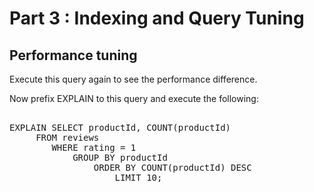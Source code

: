 # Part 3 : Indexing and Query Tuning

## Performance tuning
Execute this query again to see the performance difference.

Now prefix EXPLAIN to this query and execute the following:


<pre id="example"> 
EXPLAIN SELECT productId, COUNT(productId)
     FROM reviews  
        WHERE rating = 1 
            GROUP BY productId
                ORDER BY COUNT(productId) DESC
                    LIMIT 10;
</pre>
